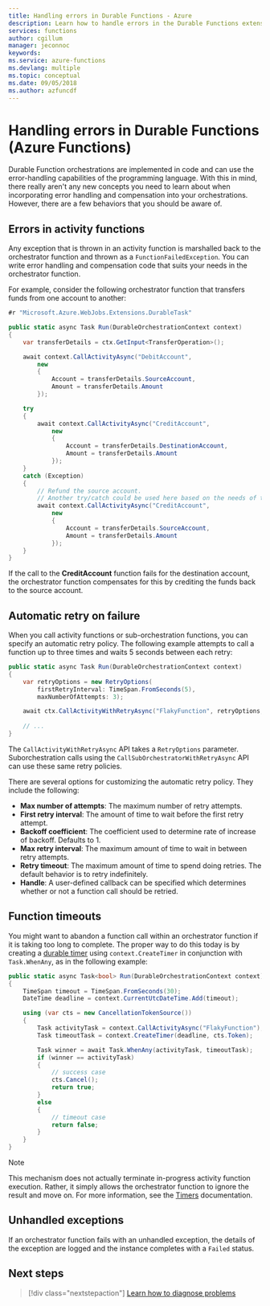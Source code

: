 ```yaml
---
title: Handling errors in Durable Functions - Azure
description: Learn how to handle errors in the Durable Functions extension for Azure Functions.
services: functions
author: cgillum
manager: jeconnoc
keywords:
ms.service: azure-functions
ms.devlang: multiple
ms.topic: conceptual
ms.date: 09/05/2018
ms.author: azfuncdf
---
```


# Handling errors in Durable Functions (Azure Functions)

Durable Function orchestrations are implemented in code and can use the error-handling capabilities of the programming language. With this in mind, there really aren't any new concepts you need to learn about when incorporating error handling and compensation into your orchestrations. However, there are a few behaviors that you should be aware of.

## Errors in activity functions

Any exception that is thrown in an activity function is marshalled back to the orchestrator function and thrown as a `FunctionFailedException`. You can write error handling and compensation code that suits your needs in the orchestrator function.

For example, consider the following orchestrator function that transfers funds from one account to another:

```csharp
#r "Microsoft.Azure.WebJobs.Extensions.DurableTask"

public static async Task Run(DurableOrchestrationContext context)
{
    var transferDetails = ctx.GetInput<TransferOperation>();

    await context.CallActivityAsync("DebitAccount",
        new
        { 
            Account = transferDetails.SourceAccount,
            Amount = transferDetails.Amount
        });

    try
    {
        await context.CallActivityAsync("CreditAccount",         
            new
            { 
                Account = transferDetails.DestinationAccount,
                Amount = transferDetails.Amount
            });
    }
    catch (Exception)
    {
        // Refund the source account.
        // Another try/catch could be used here based on the needs of the application.
        await context.CallActivityAsync("CreditAccount",         
            new
            { 
                Account = transferDetails.SourceAccount,
                Amount = transferDetails.Amount
            });
    }
}
```

If the call to the **CreditAccount** function fails for the destination account, the orchestrator function compensates for this by crediting the funds back to the source account.

## Automatic retry on failure

When you call activity functions or sub-orchestration functions, you can specify an automatic retry policy. The following example attempts to call a function up to three times and waits 5 seconds between each retry:

```csharp
public static async Task Run(DurableOrchestrationContext context)
{
    var retryOptions = new RetryOptions(
        firstRetryInterval: TimeSpan.FromSeconds(5),
        maxNumberOfAttempts: 3);

    await ctx.CallActivityWithRetryAsync("FlakyFunction", retryOptions, null);
    
    // ...
}
```

The `CallActivityWithRetryAsync` API takes a `RetryOptions` parameter. Suborchestration calls using the `CallSubOrchestratorWithRetryAsync` API can use these same retry policies.

There are several options for customizing the automatic retry policy. They include the following:

* **Max number of attempts**: The maximum number of retry attempts.
* **First retry interval**: The amount of time to wait before the first retry attempt.
* **Backoff coefficient**: The coefficient used to determine rate of increase of backoff. Defaults to 1.
* **Max retry interval**: The maximum amount of time to wait in between retry attempts.
* **Retry timeout**: The maximum amount of time to spend doing retries. The default behavior is to retry indefinitely.
* **Handle**: A user-defined callback can be specified which determines whether or not a function call should be retried.

## Function timeouts

You might want to abandon a function call within an orchestrator function if it is taking too long to complete. The proper way to do this today is by creating a [durable timer](durable-functions-timers.md) using `context.CreateTimer` in conjunction with `Task.WhenAny`, as in the following example:

```csharp
public static async Task<bool> Run(DurableOrchestrationContext context)
{
    TimeSpan timeout = TimeSpan.FromSeconds(30);
    DateTime deadline = context.CurrentUtcDateTime.Add(timeout);

    using (var cts = new CancellationTokenSource())
    {
        Task activityTask = context.CallActivityAsync("FlakyFunction");
        Task timeoutTask = context.CreateTimer(deadline, cts.Token);

        Task winner = await Task.WhenAny(activityTask, timeoutTask);
        if (winner == activityTask)
        {
            // success case
            cts.Cancel();
            return true;
        }
        else
        {
            // timeout case
            return false;
        }
    }
}
```

> [!NOTE]
> This mechanism does not actually terminate in-progress activity function execution. Rather, it simply allows the orchestrator function to ignore the result and move on. For more information, see the [Timers](durable-functions-timers.md#usage-for-timeout) documentation.

## Unhandled exceptions

If an orchestrator function fails with an unhandled exception, the details of the exception are logged and the instance completes with a `Failed` status.

## Next steps

> [!div class="nextstepaction"]
> [Learn how to diagnose problems](durable-functions-diagnostics.md)
